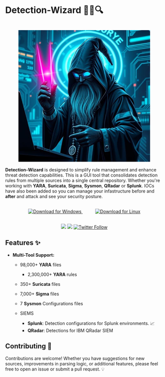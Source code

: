 # Detection-Wizard 🧙‍♂️🔍

<p align="center">
    <br>
  <img src="https://raw.githubusercontent.com/Infinit3i/Detection-Wizard/09a7dd892091e11b7548de1730075e723371ce16/assets/detection_wizard.jpeg" alt="Detection Wizard Logo" width="420" />
</p>

**Detection-Wizard** is designed to simplify rule management and enhance threat detection capabilities. This is a GUI tool that consolidates detection rules from multiple sources into a single central repository. Whether you're working with **YARA**, **Suricata**, **Sigma**, **Sysmon**, **QRadar** or **Splunk**. IOCs have also been added so you can manage your infastructure before and **after** and attack and see your security posture.

<p align="center">
    <br>
  <a href="https://github.com/Infinit3i/Detection-Wizard/releases/download/1.4.0/detection-wizard-1-4-0.exe" style="margin-right: 20px;">
    <img src="https://img.shields.io/badge/Download%20Windows-0078D6?style=for-the-badge&logo=windows&logoColor=white" alt="Download for Windows">
  </a>
  <a href="https://github.com/Infinit3i/Detection-Wizard/releases/download/1.4.0/detection-wizard-1-4-0.elf" style="margin-left: 20px;">
    <img src="https://img.shields.io/badge/Download%20Linux-FF6C37?style=for-the-badge&logo=linux&logoColor=white" alt="Download for Linux">
  </a>
</p>

<p align="center">
  <br>
    <a title="Hits" target="_blank" href="https://github.com/infinit3i/Detection-Wizard"><img src="https://hits.b3log.org/infinit3i/Detection-Wizard.svg"></a>
    <a href="https://github.com/infinit3i/Detection-Wizard/releases"><img src="https://img.shields.io/github/downloads/infinit3i/Detection-Wizard/total.svg"></a>
    <a title="Twitter" target="_blank" href="https://x.com/infinit3i"><img alt="Twitter Follow" src="https://img.shields.io/twitter/follow/b3logos?label=Follow&style=social"></a>
</p>

## Features ✨

- **Multi-Tool Support:**  
  - 98,000+ **YARA** files
      - 2,300,000+ **YARA** rules
  - 350+ **Suricata** files
  - 7,000+ **Sigma** files
  - 7 **Sysmon** Configurations files
 
  - SIEMS
    - **Splunk**: Detection configurations for Splunk environments. 📈
    - **QRadar**: Detections for IBM QRadar SIEM


## Contributing 🤝

Contributions are welcome! Whether you have suggestions for new sources, improvements in parsing logic, or additional features, please feel free to open an issue or submit a pull request. 💡
